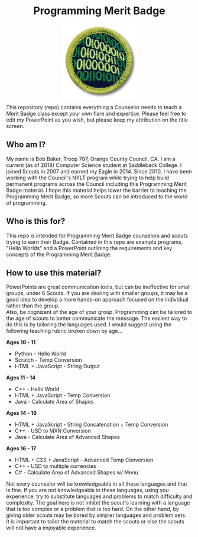 <h1 align="center"> Programming Merit Badge </h1>
<div align="center">
  <img align="center" src="/rec/Programming.jpg" />
</div>
<br>
This repository (repo) contains everything a Counselor needs to teach a Merit Badge class except your own flare and expertise.  
Please feel free to edit my PowerPoint as you wish, but please keep my attribution on the title screen.  
<br>

## Who am I?
My name is Bob Baker, Troop 787, Orange County Council, CA.
I am a current (as of 2018) Computer Science student at Saddleback College.  I joined Scouts in 2007 and earned my Eagle in 2014. Since 2010, I have been working with the Council's NYLT program while trying to help build permanent programs across the Council including this Programming Merit Badge material.  I hope this material helps lower the barrier to teaching the Programming Merit Badge, so more Scouts can be introduced to the world of programming.


## Who is this for?
This repo is intended for Programming Merit Badge counselors and scouts trying to earn their Badge. Contained in this repo are example programs, "Hello Worlds" and a PowerPoint outlining the requirements and key concepts of the Programming Merit Badge.  


## How to use this material?
PowerPoints are great communication tools, but can be ineffective for small groups, under 6 Scouts.  If you are dealing with smaller groups, it may be a good idea to develop a more hands-on approach focused on the individual rather than the group.  
Also, be cognizant of the age of your group.  Programming can be tailored to the age of scouts to better communicate the message. The easiest way to do this is by tailoring the languages used.  I would suggest using the following teaching rubric broken down by age...

__Ages 10 - 11__
 * Python - Hello World
 * Scratch - Temp Conversion 
 * HTML + JavaScript - String Output
 
__Ages 11 - 14__
 * C++ - Hello World
 * HTML + JavaScript - Temp Conversion
 * Java - Calculate Area of Shapes
 
__Ages 14 - 16__
 * HTML + JavaScript - String Concatenation + Temp Conversion
 * C++ - USD to MXN Conversion
 * Java - Calculate Area of Advanced Shapes
 
__Ages 16 - 17__
 * HTML + CSS + JavaScript - Advanced Temp Conversion
 * C++ - USD to multiple currencies
 * C# - Calculate Area of Advanced Shapes w/ Menu

Not every counselor will be knowledgeable in all these languages and that is fine. If you are not knowledgeable in these languages, using you experience, try to substitute languages and problems to match difficulty and complexity.
The goal here is not inhibit the scout's learning with a language that is too complex or a problem that is too hard.  On the other hand, by giving older scouts may be bored by simpler languages and problem sets.  
It is important to tailor the material to match the scouts or else the scouts will not have a enjoyable experience.
